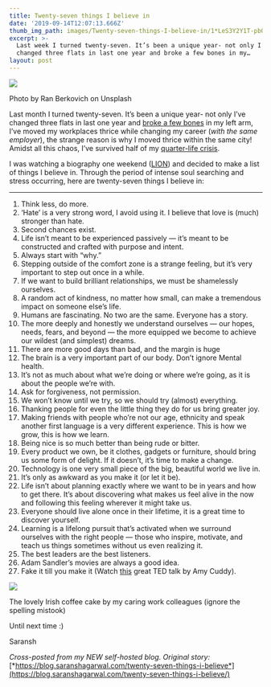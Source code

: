 ```yaml
---
title: Twenty-seven things I believe in
date: '2019-09-14T12:07:13.666Z'
thumb_img_path: images/Twenty-seven-things-I-believe-in/1*LeS3Y2Y1T-pbQ8cOjuieAg.jpeg
excerpt: >-
  Last week I turned twenty-seven. It’s been a unique year- not only I’ve
  changed three flats in last one year and broke a few bones in my…
layout: post
---
```

![](/images/Twenty-seven-things-I-believe-in/1*LeS3Y2Y1T-pbQ8cOjuieAg.jpeg)

<figcaption>Photo by Ran Berkovich on&nbsp;Unsplash</figcaption>

Last month I turned twenty-seven. It’s been a unique year- not only I’ve changed three flats in last one year and [broke a few bones](https://twitter.com/SaranshVAgarwal/status/1111975443182161920) in my left arm, I’ve moved my workplaces thrice while changing my career (*with the same employer*), the strange reason is why I moved thrice within the same city! Amidst all this chaos, I’ve survived half of my [quarter-life crisis](https://en.wikipedia.org/wiki/Quarter-life_crisis).

I was watching a biography one weekend ([LION](https://www.imdb.com/title/tt3741834/)) and decided to make a list of things I believe in. Through the period of intense soul searching and stress occurring, here are twenty-seven things I believe in:

* * *

1.  Think less, do more.
2.  ‘Hate’ is a very strong word, I avoid using it. I believe that love is (much) stronger than hate.
3.  Second chances exist.
4.  Life isn’t meant to be experienced passively — it’s meant to be constructed and crafted with purpose and intent.
5.  Always start with “why.”
6.  Stepping outside of the comfort zone is a strange feeling, but it’s very important to step out once in a while.
7.  If we want to build brilliant relationships, we must be shamelessly ourselves.
8.  A random act of kindness, no matter how small, can make a tremendous impact on someone else’s life.
9.  Humans are fascinating. No two are the same. Everyone has a story.
10.  The more deeply and honestly we understand ourselves — our hopes, needs, fears, and beyond — the more equipped we become to achieve our wildest (and simplest) dreams.
11.  There are more good days than bad, and the margin is huge
12.  The brain is a very important part of our body. Don’t ignore Mental health.
13.  It’s not as much about what we’re doing or where we’re going, as it is about the people we’re with.
14.  Ask for forgiveness, not permission.
15.  We won’t know until we try, so we should try (almost) everything.
16.  Thanking people for even the little thing they do for us bring greater joy.
17.  Making friends with people who’re not our age, ethnicity and speak another first language is a very different experience. This is how we grow, this is how we learn.
18.  Being nice is so much better than being rude or bitter.
19.  Every product we own, be it clothes, gadgets or furniture, should bring us some form of delight. If it doesn’t, it’s time to make a change.
20.  Technology is one very small piece of the big, beautiful world we live in.
21.  It’s only as awkward as you make it (or let it be).
22.  Life isn’t about planning exactly where we want to be in years and how to get there. It’s about discovering what makes us feel alive in the now and following this feeling wherever it might take us.
23.  Everyone should live alone once in their lifetime, it is a great time to discover yourself.
24.  Learning is a lifelong pursuit that’s activated when we surround ourselves with the right people — those who inspire, motivate, and teach us things sometimes without us even realizing it.
25.  The best leaders are the best listeners.
26.  Adam Sandler’s movies are always a good idea.
27.  Fake it till you make it (Watch [this](https://youtu.be/RVmMeMcGc0Y) great TED talk by Amy Cuddy).

![](/images/Twenty-seven-things-I-believe-in/0*If_VuKWviY4kwyI-.jpg)

<figcaption>The lovely Irish coffee cake by my caring work colleagues (ignore the spelling&nbsp;mistook)</figcaption>

Until next time :)

Saransh

*Cross-posted from my NEW self-hosted blog. Original story:* [*https://blog.saranshagarwal.com/twenty-seven-things-i-believe*](https://blog.saranshagarwal.com/twenty-seven-things-i-believe/)
